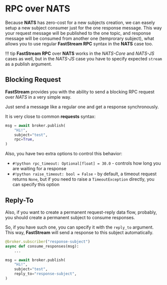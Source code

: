 # RPC over NATS

Because **NATS** has zero-cost for a new subjects creation, we can easely setup a new subject consumer just for the one response message. This way your request message will be published to the one topic, and response message will be consumed from another one (temprorary subject), what allows you to use regular **FastStream RPC** syntax in the **NATS** case too.

!!! tip
    **FastStream RPC** over **NATS** works in the *NATS-Core* and *NATS-JS* cases as well, but in the *NATS-JS* case you have to specify expected `stream` as a publish argument. 

## Blocking Request

**FastStream** provides you with the ability to send a blocking RPC request over *NATS* in a very simple way.

Just send a message like a regular one and get a response synchronously.

It is very close to common **requests** syntax:

``` python hl_lines="1 4"
msg = await broker.publish(
    "Hi!",
    subject="test",
    rpc=True,
)
```

Also, you have two extra options to control this behavior:

* `#!python rpc_timeout: Optional[float] = 30.0` - controls how long you are waiting for a response
* `#!python raise_timeout: bool = False` - by default, a timeout request returns `None`, but if you need to raise a `TimeoutException` directly, you can specify this option

## Reply-To

Also, if you want to create a permanent request-reply data flow, probably, you should create a permanent subject to consume responses.

So, if you have such one, you can specify it with the `reply_to` argument. This way, **FastStream** will send a response to this subject automatically.

``` python hl_lines="1 8"
@broker.subscriber("response-subject")
async def consume_responses(msg):
    ...

msg = await broker.publish(
    "Hi!",
    subject="test",
    reply_to="response-subject",
)
```
